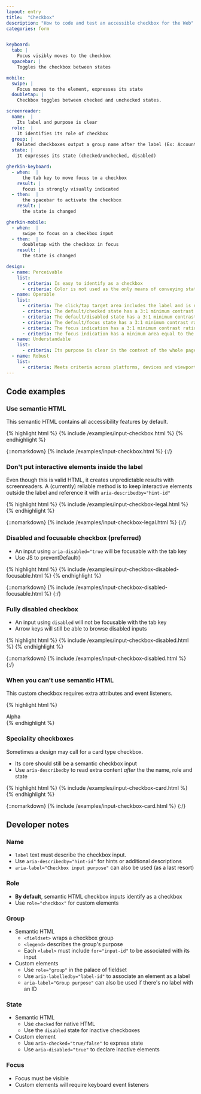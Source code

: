 ```yaml
---
layout: entry
title:  "Checkbox"
description: "How to code and test an accessible checkbox for the Web"
categories: form


keyboard:
  tab: |
    Focus visibly moves to the checkbox
  spacebar: |
    Toggles the checkbox between states

mobile:
  swipe: |
    Focus moves to the element, expresses its state
  doubletap: |
    Checkbox toggles between checked and unchecked states.

screenreader:
  name:  |
    Its label and purpose is clear
  role:  |
    It identifies its role of checkbox
  group: |
    Related checkboxes output a group name after the label (Ex: Account settings)
  state: |
    It expresses its state (checked/unchecked, disabled)

gherkin-keyboard: 
  - when:  |
      the tab key to move focus to a checkbox
    result: |
      focus is strongly visually indicated
  - then:  |
      the spacebar to activate the checkbox
    result: |
      the state is changed

gherkin-mobile:
  - when:  |
      swipe to focus on a checkbox input
  - then:  |
      doubletap with the checkbox in focus
    result: |
      the state is changed

design:
  - name: Perceivable
    list:
      - criteria: Is easy to identify as a checkbox
      - criteria: Color is not used as the only means of conveying state (checked/unchecked)
  - name: Operable
    list:
      - criteria: The click/tap target area includes the label and is no smaller than 44x44px
      - criteria: The default/checked state has a 3:1 minimum contrast ratio
      - criteria: The default/disabled state has a 3:1 minimum contrast ratio
      - criteria: The default/focus state has a 3:1 minimum contrast ratio 
      - criteria: The focus indication has a 3:1 minimum contrast ratio against adjacent elements
      - criteria: The focus indication has a minimum area equal to the width of the element and 2px in height
  - name: Understandable
    list:
      - criteria: Its purpose is clear in the context of the whole page
  - name: Robust
    list:
      - criteria: Meets criteria across platforms, devices and viewports
---
```


## Code examples

### Use semantic HTML
This semantic HTML contains all accessibility features by default.

{% highlight html %}
{% include /examples/input-checkbox.html %}
{% endhighlight %}

{::nomarkdown}
<example>
{% include /examples/input-checkbox.html %}
</example>
{:/}

### Don't put interactive elements inside the label

Even though this is valid HTML, it creates unpredictable results with screenreaders. A (currently) reliable method is to keep interactive elements outside the label and reference it with `aria-describedby="hint-id"`

{% highlight html %}
{% include /examples/input-checkbox-legal.html %}
{% endhighlight %}

{::nomarkdown}
<example>
{% include /examples/input-checkbox-legal.html %}
</example>
{:/}

### Disabled and focusable checkbox (preferred)

- An input using `aria-disabled="true` will be focusable with the tab key
- Use JS to preventDefault()

{% highlight html %}
{% include /examples/input-checkbox-disabled-focusable.html %}
{% endhighlight %}

{::nomarkdown}
<example>
{% include /examples/input-checkbox-disabled-focusable.html %}
</example>
{:/}

### Fully disabled checkbox

- An input using `disabled` will not be focusable with the tab key
- Arrow keys will still be able to browse disabled inputs

{% highlight html %}
{% include /examples/input-checkbox-disabled.html %}
{% endhighlight %}

{::nomarkdown}
<example>
{% include /examples/input-checkbox-disabled.html %}
</example>
{:/}

### When you can't use semantic HTML

This custom checkbox requires extra attributes and event listeners.

{% highlight html %}
<div role="checkbox" tabindex="0" aria-checked="true">
  Alpha
</div>
{% endhighlight %}


### Speciality checkboxes

Sometimes a design may call for a card type checkbox. 
- Its core should still be a semantic checkbox input
- Use `aria-describedby` to read extra content _after_ the the name, role and state

{% highlight html %}
{% include /examples/input-checkbox-card.html %}
{% endhighlight %}

{::nomarkdown}
<example>
{% include /examples/input-checkbox-card.html %}
</example>
{:/}

## Developer notes

### Name
- `label` text must describe the checkbox input.
- Use `aria-describedby="hint-id"` for hints or additional descriptions
- `aria-label="Checkbox input purpose"` can also be used (as a last resort)

### Role
- **By default**, semantic HTML checkbox inputs identify as a checkbox
- Use `role="checkbox"` for custom elements

### Group
- Semantic HTML
    - `<fieldset>` wraps a checkbox group
    - `<legend>` describes the group's purpose
    - Each `<label>` must include `for="input-id"` to be associated with its input
- Custom elements
    - Use `role="group"` in the palace of fieldset
    - Use `aria-labelledby="label-id"` to associate an element as a label
    - `aria-label="Group purpose"` can also be used if there's no label with an ID

### State
- Semantic HTML
    - Use `checked` for native HTML
    - Use the `disabled` state for inactive checkboxes
- Custom element
    - Use `aria-checked="true/false"` to express state
    - Use `aria-disabled="true"` to declare inactive elements

### Focus
- Focus must be visible
- Custom elements will require keyboard event listeners